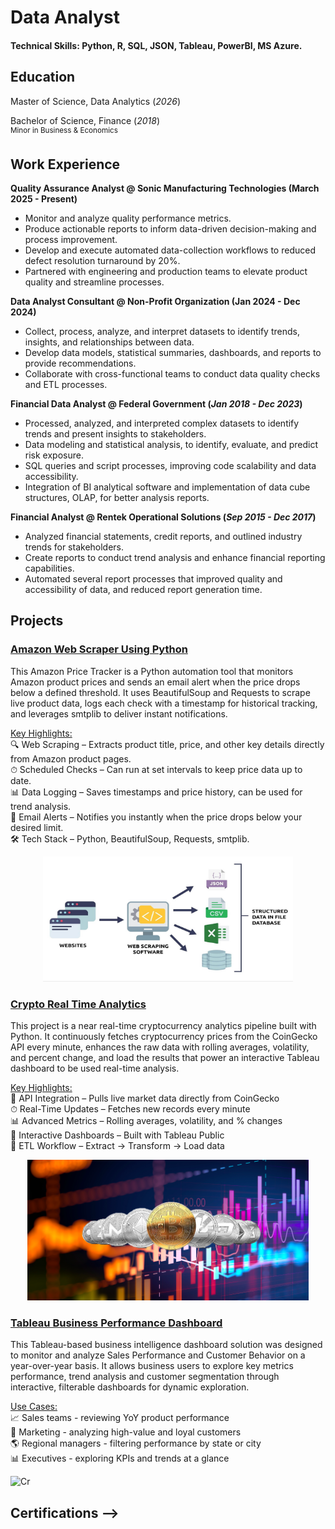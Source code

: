 # Data Analyst

#### Technical Skills: Python, R, SQL, JSON, Tableau, PowerBI, MS Azure.
 
## Education  
Master of Science, Data Analytics (_2026_)  <br>

Bachelor of Science, Finance (_2018_)  <br>
<sup>Minor in Business & Economics</sup>


## Work Experience
**Quality Assurance Analyst @ Sonic Manufacturing Technologies (March 2025 - Present)**
- Monitor and analyze quality performance metrics.
- Produce actionable reports to inform data-driven decision-making and process improvement.
- Develop and execute automated data-collection workflows to reduced defect resolution turnaround by 20%.
- Partnered with engineering and production teams to elevate product quality and streamline processes.

**Data Analyst Consultant @ Non-Profit Organization (Jan 2024 - Dec 2024)**
- Collect, process, analyze, and interpret datasets to identify trends, insights, and relationships between data.
- Develop data models, statistical summaries, dashboards, and reports to provide recommendations.
- Collaborate with cross-functional teams to conduct data quality checks and ETL processes.

**Financial Data Analyst @ Federal Government (_Jan 2018 - Dec 2023_)**
- Processed, analyzed, and interpreted complex datasets to identify trends and present insights to stakeholders.
- Data modeling and statistical analysis, to identify, evaluate, and predict risk exposure.
- SQL queries and script processes, improving code scalability and data accessibility.
- Integration of BI analytical software and implementation of data cube structures, OLAP, for better analysis reports.

**Financial Analyst @ Rentek Operational Solutions (_Sep 2015 - Dec 2017_)**
- Analyzed financial statements, credit reports, and outlined industry trends for stakeholders.
- Create reports to conduct trend analysis and enhance financial reporting capabilities.
- Automated several report processes that improved quality and accessibility of data, and reduced report generation time.


## Projects
### [Amazon Web Scraper Using Python](https://aljocastro.github.io/AmazonWebScraper/)  
This Amazon Price Tracker is a Python automation tool that monitors Amazon product prices and sends an email alert when the price drops below a defined threshold.
It uses BeautifulSoup and Requests to scrape live product data, logs each check with a timestamp for historical tracking, and leverages smtplib to deliver instant notifications.

<ins>Key Highlights:</ins>  
  🔍 Web Scraping – Extracts product title, price, and other key details directly from Amazon product pages.  
  ⏱ Scheduled Checks – Can run at set intervals to keep price data up to date.  
  📊 Data Logging – Saves timestamps and price history, can be used for trend analysis.  
  📧 Email Alerts – Notifies you instantly when the price drops below your desired limit.  
  🛠 Tech Stack – Python, BeautifulSoup, Requests, smtplib.

<p align="center"><img src="web-scraping.jpg" alt="Web Scrapping" width="400" height="200"></p>

### [Crypto Real Time Analytics](https://aljocastro.github.io/Crypto-Real-Time-Analytics/)
This project is a near real-time cryptocurrency analytics pipeline built with Python. It continuously fetches cryptocurrency prices from the CoinGecko API every minute, enhances the raw data with rolling averages, volatility, and percent change, and load the results that power an interactive Tableau dashboard to be used real-time analysis.

<ins>Key Highlights:</ins>  
  📡 API Integration – Pulls live market data directly from CoinGecko  
  ⏱ Real-Time Updates – Fetches new records every minute  
  📊 Advanced Metrics – Rolling averages, volatility, and % changes  
  🎨 Interactive Dashboards – Built with Tableau Public  
  🧩 ETL Workflow – Extract → Transform → Load data  

<p align="center"><img src="5-Basics-of-Cryptocurrency-Technical-Analysis-new.png" alt="Cryptocurrency" width="450" height="225"></p>

### [Tableau Business Performance Dashboard](https://aljocastro.github.io/Tableau-Customer-Dashboard/)
This Tableau-based business intelligence dashboard solution was designed to monitor and analyze Sales Performance and Customer Behavior on a year-over-year basis. It allows business users to explore key metrics performance, trend analysis and customer segmentation through interactive, filterable dashboards for dynamic exploration.

<ins>Use Cases:</ins>  
  📈 Sales teams - reviewing YoY product performance  
  👥 Marketing - analyzing high-value and loyal customers  
  🌎 Regional managers - filtering performance by state or city  
  📊 Executives - exploring KPIs and trends at a glance 

![Cr](.jpeg)

## Certifications -->
